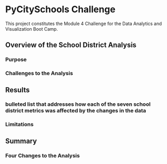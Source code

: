 
# PyCitySchools Challenge

This project constitutes the Module 4 Challenge for the Data Analytics and Visualization Boot Camp.

## Overview of the School District Analysis

### Purpose

### Challenges to the Analysis


## Results

### bulleted list that addresses how each of the seven school district metrics was affected by the changes in the data

### Limitations


## Summary

### Four Changes to the Analysis

